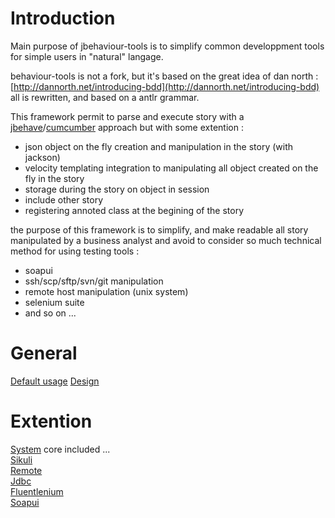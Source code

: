 Introduction
============

Main purpose of jbehaviour-tools is to simplify common developpment tools for
simple users in "natural" langage.

behaviour-tools is not a fork, but it's based on the great idea of dan north : [http://dannorth.net/introducing-bdd](http://dannorth.net/introducing-bdd)
all is rewritten, and based on a antlr grammar.

This framework permit to parse and execute story with a [jbehave](http://jbehave.org)/[cumcumber](http://cukes.info/) approach but with some extention :

* json object on the fly creation and manipulation in the story (with jackson)
* velocity templating integration to manipulating all object created on the fly in the story
* storage during the story on object in session
* include other story
* registering annoted class at the begining of the story

the purpose of this framework is to simplify, and make readable all story manipulated by a business analyst
and avoid to consider so much technical method for using testing tools :

- soapui
- ssh/scp/sftp/svn/git manipulation
- remote host manipulation (unix system)
- selenium suite
- and so on ...

General
=======

[Default usage](usage/usage.md)
[Design](usage/design.md)

Extention
=========

[System](plugins/system.md) core included ...<br/>
[Sikuli](plugins/sikuli.md)<br/>
[Remote](plugins/remote.md)<br/>
[Jdbc](plugins/jdbc.md)<br/>
[Fluentlenium](plugins/fluentlenium.md)<br/>
[Soapui](plugins/soapui.md)<br/>

